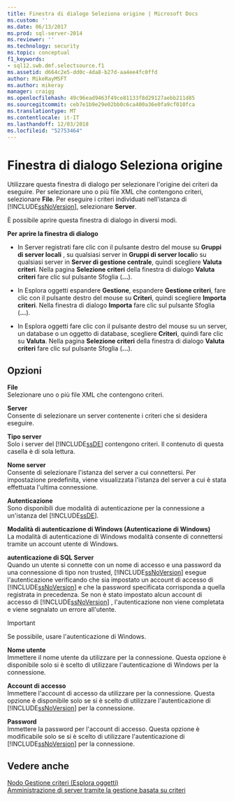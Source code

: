 ```yaml
---
title: Finestra di dialogo Seleziona origine | Microsoft Docs
ms.custom: ''
ms.date: 06/13/2017
ms.prod: sql-server-2014
ms.reviewer: ''
ms.technology: security
ms.topic: conceptual
f1_keywords:
- sql12.swb.dmf.selectsource.f1
ms.assetid: d664c2e5-dd0c-4da8-b27d-aa4ee4fc0ffd
author: MikeRayMSFT
ms.author: mikeray
manager: craigg
ms.openlocfilehash: 49c96ead9463f49ce81133f8d29127aebb211d85
ms.sourcegitcommit: ceb7e1b9e29e02bb0c6ca400a36e0fa9cf010fca
ms.translationtype: MT
ms.contentlocale: it-IT
ms.lasthandoff: 12/03/2018
ms.locfileid: "52753464"
---
```

# <a name="select-source-dialog-box"></a>Finestra di dialogo Seleziona origine
  Utilizzare questa finestra di dialogo per selezionare l'origine dei criteri da eseguire. Per selezionare uno o più file XML che contengono criteri, selezionare **File**. Per eseguire i criteri individuati nell'istanza di [!INCLUDE[ssNoVersion](../../includes/ssnoversion-md.md)], selezionare **Server**.  
  
 È possibile aprire questa finestra di dialogo in diversi modi.  
  
 **Per aprire la finestra di dialogo**  
  
-   In Server registrati fare clic con il pulsante destro del mouse su **Gruppi di server locali** , su qualsiasi server in **Gruppi di server locali**o su qualsiasi server in **Server di gestione centrale**, quindi scegliere **Valuta criteri**. Nella pagina **Selezione criteri** della finestra di dialogo **Valuta criteri** fare clic sul pulsante Sfoglia (**...**).  
  
-   In Esplora oggetti espandere **Gestione**, espandere **Gestione criteri**, fare clic con il pulsante destro del mouse su **Criteri**, quindi scegliere **Importa criteri**. Nella finestra di dialogo **Importa** fare clic sul pulsante Sfoglia (**...**).  
  
-   In Esplora oggetti fare clic con il pulsante destro del mouse su un server, un database o un oggetto di database, scegliere **Criteri**, quindi fare clic su **Valuta**. Nella pagina **Selezione criteri** della finestra di dialogo **Valuta criteri** fare clic sul pulsante Sfoglia (**...**).  
  
## <a name="options"></a>Opzioni  
 **File**  
 Selezionare uno o più file XML che contengono criteri.  
  
 **Server**  
 Consente di selezionare un server contenente i criteri che si desidera eseguire.  
  
 **Tipo server**  
 Solo i server del [!INCLUDE[ssDE](../../includes/ssde-md.md)] contengono criteri. Il contenuto di questa casella è di sola lettura.  
  
 **Nome server**  
 Consente di selezionare l'istanza del server a cui connettersi. Per impostazione predefinita, viene visualizzata l'istanza del server a cui è stata effettuata l'ultima connessione.  
  
 **Autenticazione**  
 Sono disponibili due modalità di autenticazione per la connessione a un'istanza del [!INCLUDE[ssDE](../../includes/ssde-md.md)].  
  
 **Modalità di autenticazione di Windows (Autenticazione di Windows)**  
 La modalità di autenticazione di Windows modalità consente di connettersi tramite un account utente di Windows.  
  
 **autenticazione di SQL Server**  
 Quando un utente si connette con un nome di accesso e una password da una connessione di tipo non trusted, [!INCLUDE[ssNoVersion](../../includes/ssnoversion-md.md)] esegue l'autenticazione verificando che sia impostato un account di accesso di [!INCLUDE[ssNoVersion](../../includes/ssnoversion-md.md)] e che la password specificata corrisponda a quella registrata in precedenza. Se non è stato impostato alcun account di accesso di [!INCLUDE[ssNoVersion](../../includes/ssnoversion-md.md)] , l'autenticazione non viene completata e viene segnalato un errore all'utente.  
  
> [!IMPORTANT]  
>  Se possibile, usare l'autenticazione di Windows.  
  
 **Nome utente**  
 Immettere il nome utente da utilizzare per la connessione. Questa opzione è disponibile solo si è scelto di utilizzare l'autenticazione di Windows per la connessione.  
  
 **Account di accesso**  
 Immettere l'account di accesso da utilizzare per la connessione. Questa opzione è disponibile solo se si è scelto di utilizzare l'autenticazione di [!INCLUDE[ssNoVersion](../../includes/ssnoversion-md.md)] per la connessione.  
  
 **Password**  
 Immettere la password per l'account di accesso. Questa opzione è modificabile solo se si è scelto di utilizzare l'autenticazione di [!INCLUDE[ssNoVersion](../../includes/ssnoversion-md.md)] per la connessione.  
  
## <a name="see-also"></a>Vedere anche  
 [Nodo Gestione criteri &#40;Esplora oggetti&#41;](../../ssms/object/object-explorer.md)   
 [Amministrazione di server tramite la gestione basata su criteri](administer-servers-by-using-policy-based-management.md)  
  
  
